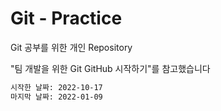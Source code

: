 # Git - Practice
Git 공부를 위한 개인 Repository


"팀 개발을 위한 Git GitHub 시작하기"를 참고했습니다

```sh
시작한 날짜: 2022-10-17
마지막 날짜: 2022-01-09
```